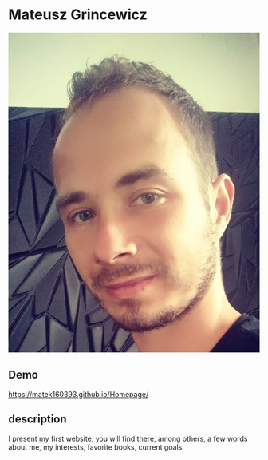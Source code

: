 # Mateusz Grincewicz 
![Mateusz Grincewicz](https://raw.githubusercontent.com/matek160393/Homepage/main/IMAGE/image.png)

## Demo

https://matek160393.github.io/Homepage/

## description

I present my first website, you will find there, among others, a few words about me, my interests, favorite books, current goals.
